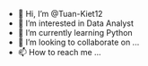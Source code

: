 - 👋 Hi, I’m @Tuan-Kiet12
- 👀 I’m interested in Data Analyst
- 🌱 I’m currently learning Python
- 💞️ I’m looking to collaborate on ...
- 📫 How to reach me ...

<!---
Tuan-Kiet12/Tuan-Kiet12 is a ✨ special ✨ repository because its `README.md` (this file) appears on your GitHub profile.
You can click the Preview link to take a look at your changes.
--->
